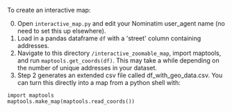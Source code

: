 To create an interactive map:

0. Open `interactive_map.py` and edit your Nominatim user_agent name (no need to set this up elsewhere).
1. Load in a pandas dataframe `df` with a 'street' column containing addresses.
2. Navigate to this directory `/interactive_zoomable_map`, import maptools, and run `maptools.get_coords(df)`. This may take a while depending on the number of unique addresses in your dataset.
3. Step 2 generates an extended csv file called df_with_geo_data.csv. You can turn this directly into a map from a python shell with:

```
import maptools
maptools.make_map(maptools.read_coords())
```